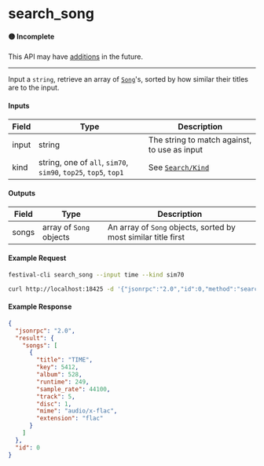 # search_song

#### 🟡 Incomplete
This API may have [additions](/api-stability/marker.md) in the future.

---

Input a `string`, retrieve an array of [`Song`](/common-objects/song.md)'s, sorted by how similar their titles are to the input.

#### Inputs

| Field | Type                                                            | Description |
|-------|-----------------------------------------------------------------|-------------|
| input | string                                                          | The string to match against, to use as input
| kind  | string, one of `all`, `sim70`, `sim90`, `top25`, `top5`, `top1` | See [`Search/Kind`](/json-rpc/search/index.md#Kind)

#### Outputs

| Field | Type                    | Description |
|-------|-------------------------|-------------|
| songs | array of `Song` objects | An array of `Song` objects, sorted by most similar title first

#### Example Request
```bash
festival-cli search_song --input time --kind sim70
```
```bash
curl http://localhost:18425 -d '{"jsonrpc":"2.0","id":0,"method":"search_song","params":{"input":"time","kind":"sim70"}}'
```

#### Example Response
```json
{
  "jsonrpc": "2.0",
  "result": {
    "songs": [
      {
        "title": "TIME",
        "key": 5412,
        "album": 528,
        "runtime": 249,
        "sample_rate": 44100,
        "track": 5,
        "disc": 1,
        "mime": "audio/x-flac",
        "extension": "flac"
      }
    ]
  },
  "id": 0
}
```

